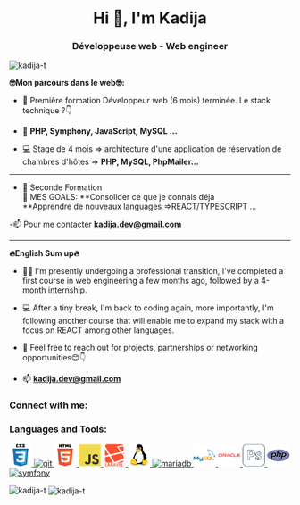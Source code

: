<h1 align="center">Hi 👋, I'm Kadija</h1>
<h3 align="center">Développeuse web - Web engineer </h3>

<p align="left"> <img src="https://komarev.com/ghpvc/?username=kadija-t&label=Profile%20views&color=0e75b6&style=flat" alt="kadija-t" /> </p>

<strong> 🤓Mon parcours dans le web🤓: </strong> <br>
  
- 🔭 Première formation Développeur web (6 mois) terminée. Le stack technique ?👇

- 🌱 **PHP, Symphony, JavaScript, MySQL ...**
  
- 💻 Stage de 4 mois => architecture d'une application de réservation de chambres d'hôtes => **PHP, MySQL, PhpMailer...**

                  
***
  - 💪 Seconde Formation <br>
   📢 MES GOALS: **Consolider ce que je connais déjà <br>
                 **Apprendre de nouveaux languages =>REACT/TYPESCRIPT ... <br>
                 
-📫 Pour me contacter **kadija.dev@gmail.com**

*** 
<strong> 🔥English Sum up🔥</strong>

- 👩‍🎓 I'm presently undergoing a professional transition, I've completed a first course in web engineering a few months ago, followed by a 4-month internship. 

- 💻 After a tiny break, I'm back to coding again, more importantly, I'm following another course that will enable me to expand my stack with a focus on REACT among other languages.

- 🤝 Feel free to reach out for projects, partnerships or networking opportunities😊👇

- 📫  **kadija.dev@gmail.com**
  
<h3 align="left">Connect with me:</h3>
<p align="left">
</p>

<h3 align="left">Languages and Tools:</h3>
<p align="left"> <a href="https://www.w3schools.com/css/" target="_blank" rel="noreferrer"> <img src="https://raw.githubusercontent.com/devicons/devicon/master/icons/css3/css3-original-wordmark.svg" alt="css3" width="40" height="40"/> </a> <a href="https://git-scm.com/" target="_blank" rel="noreferrer"> <img src="https://www.vectorlogo.zone/logos/git-scm/git-scm-icon.svg" alt="git" width="40" height="40"/> </a> <a href="https://www.w3.org/html/" target="_blank" rel="noreferrer"> <img src="https://raw.githubusercontent.com/devicons/devicon/master/icons/html5/html5-original-wordmark.svg" alt="html5" width="40" height="40"/> </a> <a href="https://developer.mozilla.org/en-US/docs/Web/JavaScript" target="_blank" rel="noreferrer"> <img src="https://raw.githubusercontent.com/devicons/devicon/master/icons/javascript/javascript-original.svg" alt="javascript" width="40" height="40"/> </a> <a href="https://laravel.com/" target="_blank" rel="noreferrer"> <img src="https://raw.githubusercontent.com/devicons/devicon/master/icons/laravel/laravel-plain-wordmark.svg" alt="laravel" width="40" height="40"/> </a> <a href="https://www.linux.org/" target="_blank" rel="noreferrer"> <img src="https://raw.githubusercontent.com/devicons/devicon/master/icons/linux/linux-original.svg" alt="linux" width="40" height="40"/> </a> <a href="https://mariadb.org/" target="_blank" rel="noreferrer"> <img src="https://www.vectorlogo.zone/logos/mariadb/mariadb-icon.svg" alt="mariadb" width="40" height="40"/> </a> <a href="https://www.mysql.com/" target="_blank" rel="noreferrer"> <img src="https://raw.githubusercontent.com/devicons/devicon/master/icons/mysql/mysql-original-wordmark.svg" alt="mysql" width="40" height="40"/> </a> <a href="https://www.oracle.com/" target="_blank" rel="noreferrer"> <img src="https://raw.githubusercontent.com/devicons/devicon/master/icons/oracle/oracle-original.svg" alt="oracle" width="40" height="40"/> </a> <a href="https://www.photoshop.com/en" target="_blank" rel="noreferrer"> <img src="https://raw.githubusercontent.com/devicons/devicon/master/icons/photoshop/photoshop-line.svg" alt="photoshop" width="40" height="40"/> </a> <a href="https://www.php.net" target="_blank" rel="noreferrer"> <img src="https://raw.githubusercontent.com/devicons/devicon/master/icons/php/php-original.svg" alt="php" width="40" height="40"/> </a> <a href="https://symfony.com" target="_blank" rel="noreferrer"> <img src="https://symfony.com/logos/symfony_black_03.svg" alt="symfony" width="40" height="40"/> </a> </p>

<p><img align="left" src="https://github-readme-stats.vercel.app/api/top-langs?username=kadija-t&show_icons=true&locale=en&layout=compact" alt="kadija-t" /></p>

<p>&nbsp;<img align="center" src="https://github-readme-stats.vercel.app/api?username=kadija-t&show_icons=true&locale=en" alt="kadija-t" /></p>
